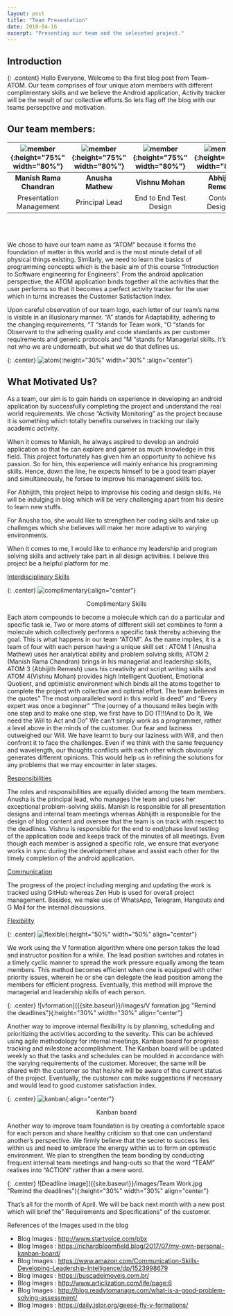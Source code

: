 ```yaml
---
layout: post
title: "Team Presentation"
date: 2018-04-16
excerpt: "Presenting our team and the seleceted project."
---
```


## Introduction
{: .content}
Hello Everyone, Welcome to the first blog post from Team- ATOM. Our team comprises of four unique atom members with different complimentary skills and we believe the Android application, Activity tracker will be the result of our collective efforts.So lets flag off the blog with our teams persepctive and motivation.


## Our team members:



| ![member]({{site.baseurl}}/images/Abhijith.PNG "Remind the deadlines"){:height="75%" width="80%"}  | ![member]({{site.baseurl}}/images/Anusha.PNG "Remind the deadlines"){:height="75%" width="80%"} | ![member]({{site.baseurl}}/images/Vishnu.PNG "Remind the deadlines"){:height="75%" width="80%"} | ![member]({{site.baseurl}}/images/Manish.PNG "Remind the deadlines"){:height="75%" width="80%"} |
| :---: | :---: | :---: | :---: |
| <strong>Manish Rama Chandran</strong>  | <strong>Anusha Mathew</strong>  |    <strong>Vishnu Mohan</strong>      | <strong>Abhijith Remesh</strong> |
| Presentation Management | Principal Lead | End to End Test Design | Content Designer |

<br>
<br>
 


We chose to have our team name as “ATOM” because it forms the foundation of
matter in this world and is the most minute detail of all physical things existing.
Similarly, we need to learn the basics of programming concepts which is the basic
aim of this course “Introduction to Software engineering for Engineers”. From
the android application perspective, the ATOM application binds together all the
activities that the user performs so that it becomes a perfect activity tracker for
the user which in turns increases the Customer Satisfaction Index.


Upon careful observation of our team logo, each letter of our team’s name is
visible in an illusionary manner. “A” stands for Adaptability, adhering to the
changing requirements, “T “stands for Team work, “O “stands for Observant to
the adhering quality and code standards as per customer requirements and generic
protocols and “M “stands for Managerial skills. It’s not who we are underneath,
but what we do that defines us.


{: .center}
![atom]({{site.baseurl}}/images/atom.png "Remind the deadlines"){:height="30%" width="30%" :align="center"}













## What Motivated Us?


As a team, our aim is to gain hands on experience in developing an android
application by successfully completing the project and understand the real world
requirements. We chose “Activity Monitoring” as the project because it is
something which totally benefits ourselves in tracking our daily academic
activity.



When it comes to Manish, he always aspired to develop an android application
so that he can explore and garner as much knowledge in this field. This project
fortunately has given him an opportunity to achieve his passion. So for him, this
experience will mainly enhance his programming skills. Hence, down the line, he
expects himself to be a good team player and simultaneously, he forsee to
improve his management skills too.

For Abhijith, this project helps to improvise his coding and design skills. He will
be indulging in blog which will be very challenging apart from his desire to learn
new stuffs.

For Anusha too, she would like to strengthen her coding skills and take up
challenges which she believes will make her more adaptive to varying
environments.

When it comes to me, I would like to enhance my leadership and program solving
skills and actively take part in all design activities. I believe this project be a
helpful platform for me.

<u>Interdisciplinary Skills</u>


 {: .center}
 ![complimentary]({{site.baseurl}}/images/Interdisciplinary.png "Remind the deadlines"){:align="center"}
 
 <p2><center>Complimentary Skills</center></p2>


Each atom compounds to become a molecule which can do a particular and
specific task ie, Two or more atoms of different skill set combines to form a
molecule which collectively performs a specific task thereby achieving the goal.
This is what happens in our team “ATOM”. As the name implies, it is a team of
four with each person having a unique skill set : ATOM 1 (Anusha Mathew) uses
her analytical ability and problem solving skills, ATOM 2 (Manish Rama
Chandran) brings in his managerial and leadership skills, ATOM 3 (Abhijith
Remesh) uses his creativity and script writing skills and ATOM 4(Vishnu
Mohan) provides high Intelligent Quotient, Emotional Quotient, and optimistic
environment which binds all the atoms together to complete the project with
collective and optimal effort. The team believes in the quotes” The most
unparalleled word in this world is deed” and “Every expert was once a beginner”
“The journey of a thousand miles begin with one step and to make one step, we
first have to DO IT!!!And to Do It, We need the Will to Act and Do”
We can’t simply work as a programmer, rather a level above in the minds of the
customer. Our fear and laziness outweighed our Will. We have learnt to bury our
laziness with Will, and then confront it to face the challenges. Even if we think
with the same frequency and wavelength, our thoughts conflicts with each other
which obviously generates different opinions. This would help us in refining the
solutions for any problems that we may encounter in later stages.

<u>Responsibilities</u>

The roles and responsibilities are equally divided among the team members.
Anusha is the principal lead, who manages the team and uses her exceptional
problem-solving skills. Manish is responsible for all presentation designs and
internal team meetings whereas Abhijith is responsible for the design of blog
content and oversee that the team is on track with respect to the deadlines.
Vishnu is responsible for the end to end/phase level testing of the application
code and keeps track of the minutes of all meetings. Even though each member
is assigned a specific role, we ensure that everyone works in sync during the
development phase and assist each other for the timely completion of the
android application.

<u>Communication</u>

The progress of the project including merging and updating the work is tracked
using GitHub whereas Zen Hub is used for overall project management. Besides,
we make use of WhatsApp, Telegram, Hangouts and G Mail for the internal
discussions.

<u>Flexibility</u>


{: .center}
![flexible]({{site.baseurl}}/images/Flexible.jpg "Remind the deadlines"){:height="50%" width="50%" align="center"}
 


We work using the V formation algorithm where one person takes the lead and
instructor position for a while. The lead position switches and rotates in a timely
cyclic manner to spread the work pressure equally among the team members. This
method becomes efficient when one is equipped with other priority issues,
wherein he or she can delegate the lead position among the members for efficient
progress. Eventually, this method will improve the managerial and leadership
skills of each person. 


{: .center}
![vformation]({{site.baseurl}}/images/V formation.jpg "Remind the deadlines"){:height="30%" width="30%" align="center"} 



Another way to improve internal flexibility is by planning,
scheduling and prioritizing the activities according to the severity. This can be
achieved using agile methodology for internal meetings, Kanban board for
progress tracking and milestone accomplishment. The Kanban board will be
updated weekly so that the tasks and schedules can be moulded in accordance
with the varying requirements of the customer. Moreover, the same will be shared
with the customer so that he/she will be aware of the current status of the project.
Eventually, the customer can make suggestions if necessary and would lead to
good customer satisfaction index.


{: .center}
![kanban]({{site.baseurl}}/images/kanban-board.png "Remind the deadlines"){:align="center"}

<p2><center>Kanban board</center></p2>



Another way to improve team foundation is by creating a comfortable space for
each person and share healthy criticism so that one can understand another’s
perspective. We firmly believe that the secret to success lies within us and need
to embrace the energy within us to form an optimistic environment. We plan to
strengthen the team bonding by conducting frequent internal team meetings and
hang-outs so that the word “TEAM” realises into “ACTION” rather than a mere
word.


{: .center}
![Deadline image]({{site.baseurl}}/images/Team Work.jpg "Remind the deadlines"){:height="30%" width="30%" align="center"} 


That’s all for the month of April. We will be back next month with a new post
which will brief the” Requirements and Specifications” of the customer.


References of the Images used in the blog


* Blog Images : http://www.startvoice.com/pbx
* Blog Images : https://richardbloomfield.blog/2017/07/my-own-personal-kanban-board/
* Blog Images : https://www.amazon.com/Communication-Skills-Developing-Leadership-Intelligence/dp/1523998679
* Blog Images : https://buscadeimoveis.com.br/
* Blog Images : http://www.articlization.com/life/page:6
* Blog Images : http://blog.readytomanage.com/what-is-a-good-problem-solving-assessment/
* Blog Images : https://daily.jstor.org/geese-fly-v-formations/






